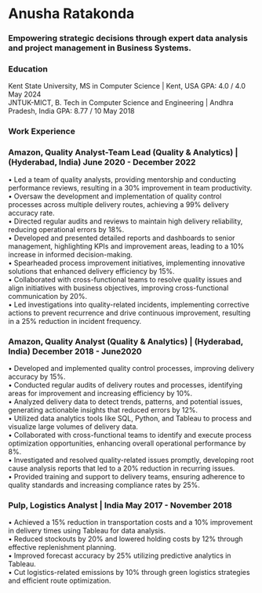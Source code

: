 # Anusha Ratakonda
### Empowering strategic decisions through expert data analysis and project management in Business Systems.
### Education
Kent State University, MS in Computer Science | Kent, USA GPA: 4.0 / 4.0 May 2024<br>
JNTUK-MICT, B. Tech in Computer Science and Engineering | Andhra Pradesh, India GPA: 8.77 / 10 May 2018

### Work Experience
### Amazon, Quality Analyst-Team Lead (Quality & Analytics) | (Hyderabad, India) June 2020 - December 2022
• Led a team of quality analysts, providing mentorship and conducting performance reviews, resulting in a 30% 
improvement in team productivity.<br>
• Oversaw the development and implementation of quality control processes across multiple delivery routes, achieving a 
99% delivery accuracy rate.<br>
• Directed regular audits and reviews to maintain high delivery reliability, reducing operational errors by 18%.<br>
• Developed and presented detailed reports and dashboards to senior management, highlighting KPIs and improvement 
areas, leading to a 10% increase in informed decision-making.<br>
• Spearheaded process improvement initiatives, implementing innovative solutions that enhanced delivery efficiency by 
15%.<br>
• Collaborated with cross-functional teams to resolve quality issues and align initiatives with business objectives, 
improving cross-functional communication by 20%.<br>
• Led investigations into quality-related incidents, implementing corrective actions to prevent recurrence and drive 
continuous improvement, resulting in a 25% reduction in incident frequency.<br>
### Amazon, Quality Analyst (Quality & Analytics) | (Hyderabad, India) December 2018 - June2020
• Developed and implemented quality control processes, improving delivery accuracy by 15%.<br>
• Conducted regular audits of delivery routes and processes, identifying areas for improvement and increasing efficiency 
by 10%.<br>
• Analyzed delivery data to detect trends, patterns, and potential issues, generating actionable insights that reduced errors 
by 12%.<br>
• Utilized data analytics tools like SQL, Python, and Tableau to process and visualize large volumes of delivery data.<br>
• Collaborated with cross-functional teams to identify and execute process optimization opportunities, enhancing overall 
operational performance by 8%.<br>
• Investigated and resolved quality-related issues promptly, developing root cause analysis reports that led to a 20% 
reduction in recurring issues.<br>
• Provided training and support to delivery teams, ensuring adherence to quality standards and increasing compliance 
rates by 25%.<br>
### Pulp, Logistics Analyst | India May 2017 - November 2018
• Achieved a 15% reduction in transportation costs and a 10% improvement in delivery times using Tableau for data 
analysis.<br>
• Reduced stockouts by 20% and lowered holding costs by 12% through effective replenishment planning.<br>
• Improved forecast accuracy by 25% utilizing predictive analytics in Tableau.<br>
• Cut logistics-related emissions by 10% through green logistics strategies and efficient route optimization.<br>
